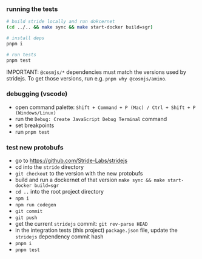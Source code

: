 ### running the tests

```bash
# build stride locally and run dokcernet
(cd ../.. && make sync && make start-docker build=sgr)

# install deps
pnpm i

# run tests
pnpm test
```

IMPORTANT: `@cosmjs/*` dependencies must match the versions used by stridejs. To get those versions, run e.g. `pnpm why @cosmjs/amino`.

### debugging (vscode)

- open command palette: `Shift + Command + P (Mac) / Ctrl + Shift + P (Windows/Linux)`
- run the `Debug: Create JavaScript Debug Terminal` command
- set breakpoints
- run `pnpm test`

### test new protobufs

- go to https://github.com/Stride-Labs/stridejs
- cd into the `stride` directory
- `git checkout` to the version with the new protobufs
- build and run a dockernet of that version `make sync && make start-docker build=sgr`
- `cd ..` into the root project directory
- `npm i`
- `npm run codegen`
- `git commit`
- `git push`
- get the current `stridejs` commit: `git rev-parse HEAD`
- in the integration tests (this project) `package.json` file, update the `stridejs` dependency commit hash
- `pnpm i`
- `pnpm test`
